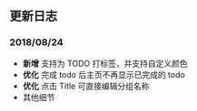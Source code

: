 ## 更新日志

### 2018/08/24
* **新增** 支持为 TODO 打标签，并支持自定义颜色
* **优化** 完成 todo 后主页不再显示已完成的 todo 
* **优化** 点击 Title 可直接编辑分组名称
* 其他细节
